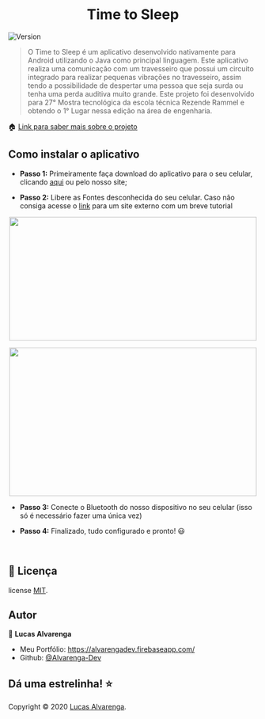 <h1 align="center">Time to Sleep</h1>
<p>
  <img alt="Version" src="https://img.shields.io/badge/version-1.0-blue.svg?cacheSeconds=2592000" />
</p>

> O Time to Sleep é um aplicativo desenvolvido nativamente para Android utilizando o Java como principal linguagem. Este aplicativo realiza uma comunicação com um travesseiro que possui um circuito integrado para realizar pequenas vibrações no travesseiro, assim tendo a possibilidade de despertar uma pessoa que seja surda ou tenha uma perda auditiva muito grande. Este projeto foi desenvolvido para 27° Mostra tecnológica da escola técnica Rezende Rammel e obtendo o 1° Lugar nessa edição na área de engenharia.

🏠 [Link para saber mais sobre o projeto](https://timetosleepbr.github.io/)

## Como instalar o aplicativo

- **Passo 1:** Primeiramente faça download do aplicativo para o seu celular, clicando <a href="https://github.com/TimeToSleepBR/TimeToSleepBR.github.io/raw/master/download/tts.apk" >aqui</a> ou pelo nosso site;

- **Passo 2:** Libere as Fontes desconhecida do seu celular. Caso não consiga acesse o <a href="https://www.tudocelular.com/curiosidade/noticias/n139751/como-instalar-apps-fontes-desconhecidas-android.html" target="_blank">link</a> para um site externo com um breve tutorial

<p align="center">
    <a href="https://www.tudocelular.com/curiosidade/noticias/n139751/como-instalar-apps-fontes-desconhecidas-android.html">
        <img  src="https://t.tudocdn.net/385044?w=660&h=392" width="500" height="250"> </img>
    </a>
</p>
<p align="center">
     <a href="https://www.tudocelular.com/curiosidade/noticias/n139751/como-instalar-apps-fontes-desconhecidas-android.html">
        <img align="center" src="https://t.tudocdn.net/385042?w=660&h=551" width="500" height="300"> </img>
    </a>
</p>

- **Passo 3:** Conecte o Bluetooth do nosso dispositivo no seu celular (isso só é necessário fazer uma única vez)

- **Passo 4:** Finalizado, tudo configurado e pronto! 😃
<br/>

## 📝 Licença

license <a href="https://github.com/TimeToSleepBR/TimeToSleepBR.github.io/blob/master/LICENSE">MIT</a>.

## Autor

👤 **Lucas Alvarenga**

* Meu Portfólio: https://alvarengadev.firebaseapp.com/
* Github: [@Alvarenga-Dev](https://github.com/Alvarenga-Dev)

## Dá uma estrelinha! ⭐️

Copyright © 2020 [Lucas Alvarenga](https://github.com/Alvarenga-Dev).<br/>
